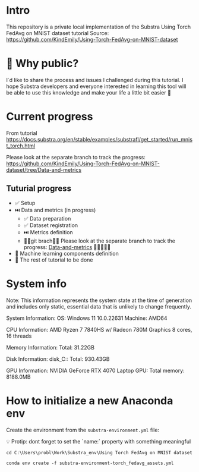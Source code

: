 # Intro 
This repository is a private local implementation of the Substra Using Torch FedAvg on MNIST dataset tutorial 
Source: https://github.com/KindEmily/Using-Torch-FedAvg-on-MNIST-dataset 

# 🤔 Why public? 
I`d like to share the process and issues I challenged during this tutorial. 
I hope Substra developers and everyone interested in learning this tool will be able to use this knowledge and make your life a little bit easier 🥰 


# Current progress 
From tutorial https://docs.substra.org/en/stable/examples/substrafl/get_started/run_mnist_torch.html


Please look at the separate branch to track the progress: https://github.com/KindEmily/Using-Torch-FedAvg-on-MNIST-dataset/tree/Data-and-metrics
## Tuturial progress 
- ✅ Setup
- ⏭️ Data and metrics (in progress)
  - ✅ Data preparation
  - ✅ Dataset registration
  - ⏭️ Metrics definition
  - 🌿🌿git brach🌿🌿 Please look at the separate branch to track the progress: [Data-and-metrics](https://github.com/KindEmily/Using-Torch-FedAvg-on-MNIST-dataset/tree/Data-and-metrics) 🌿🌿🌿🌿🌿 
- 🚫 Machine learning components definition
 - 🚫 The rest of tutorial to be done 

# System info 
Note: This information represents the system state at the time of generation and includes only static, essential data that is unlikely to change frequently.

System Information:
  OS: Windows 11 10.0.22631
  Machine: AMD64

CPU Information:
  AMD Ryzen 7 7840HS w/ Radeon 780M Graphics
  8 cores, 16 threads

Memory Information:
  Total: 31.22GB

Disk Information:
  disk_C:\:
    Total: 930.43GB

GPU Information:
  NVIDIA GeForce RTX 4070 Laptop GPU:
    Total memory: 8188.0MB

# How to initialize a new Anaconda env 
Create the environment from the `substra-environment.yml` file:

<aside>
💡 Protip: dont forget to set the `name:` property with something meaningful
</aside>

```
cd C:\Users\probl\Work\Substra_env\Using Torch FedAvg on MNIST dataset
```

```
conda env create -f substra-environment-torch_fedavg_assets.yml
```
